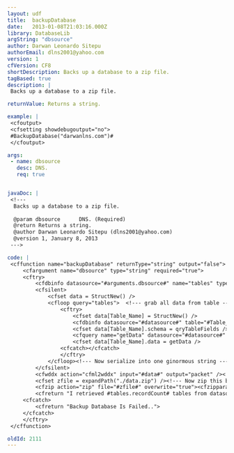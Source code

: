 ```yaml
---
layout: udf
title:  backupDatabase
date:   2013-01-08T21:03:16.000Z
library: DatabaseLib
argString: "dbsource"
author: Darwan Leonardo Sitepu
authorEmail: dlns2001@yahoo.com
version: 1
cfVersion: CF8
shortDescription: Backs up a database to a zip file.
tagBased: true
description: |
 Backs up a database to a zip file.

returnValue: Returns a string.

example: |
 <cfoutput>
 <cfsetting showdebugoutput="no">
 #BackupDatabase("darwanlns.com")#
 </cfoutput>

args:
 - name: dbsource
   desc: DNS.
   req: true


javaDoc: |
 <!---
  Backs up a database to a zip file.
  
  @param dbsource      DNS. (Required)
  @return Returns a string. 
  @author Darwan Leonardo Sitepu (dlns2001@yahoo.com) 
  @version 1, January 8, 2013 
 --->

code: |
 <cffunction name="backupDatabase" returnType="string" output="false">
     <cfargument name="dbsource" type="string" required="true">
     <cftry>
         <cfdbinfo datasource="#arguments.dbsource#" name="tables" type="tables" />
         <cfsilent>
             <cfset data = StructNew() />
             <cfloop query="tables">  <!--- grab all data from table --->  
                 <cftry>
                     <cfset data[Table_Name] = StructNew() />  
                     <cfdbinfo datasource="#datasource#" table="#Table_Name#" name="qryTableFields" type="columns" />  
                     <cfset data[Table_Name].schema = qryTableFields />  
                     <cfquery name="getData" datasource="#datasource#" debug="no" cachedwithin=#CreateTimeSpan(0,0,0,10)# >SELECT * FROM [#Table_Name#]</cfquery>    
                     <cfset data[Table_Name].data = getData />            
                 <cfcatch></cfcatch>
                 </cftry>
             </cfloop><!--- Now serialize into one ginormous string --->
         </cfsilent>
         <cfwddx action="cfml2wddx" input="#data#" output="packet" /><!--- file to store zip --->
         <cfset zfile = expandPath("./data.zip") /><!--- Now zip this baby up --->
         <cfzip action="zip" file="#zfile#" overwrite="true"><cfzipparam content="#packet#" entrypath="data.packet.xml" /></cfzip>
         <cfreturn "I retrieved #tables.recordCount# tables from datasource #datasource# and saved it to #zfile#.">
     <cfcatch>
         <cfreturn "Backup Database Is Failed..">
     </cfcatch>
     </cftry>
 </cffunction>

oldId: 2111
---
```


